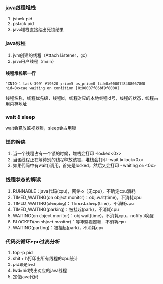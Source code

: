 ### java线程堆栈

1. jstack pid
2. pstack pid
3. java堆栈直接给出死锁结果

### java线程

1. jvm创建的线程（Attach Listener，gc）
2. java用户线程（main）

#### 线程堆栈第一行

`"XNIO-1 task-399" #19520 prio=5 os_prio=0 tid=0x00007f8488067800 nid=0x4cae waiting on condition [0x00007f86bf9f8000]`

线程名称，线程优先级，线程id，线程对应的本地线程id号，线程的状态，线程占用内存地址

### wait & sleep

wait会释放监视器锁，sleep会占用锁

### 锁的解读

1. 当一个线程占有一个锁的时候，堆栈会打印 -locked<0x>
2. 当该线程正在等待别的线程释放该锁，堆栈会打印 -wait to lock<0x>
3. 如果代码中有wait()调用，首先是locked，然后又会打印 - waiting on <0x>

### 线程状态的解读

1. RUNNABLE：java代码(cpu)，网络io（无cpu），不确定cpu消耗
2. TIMED_WAITING(on object monitor)：obj.wait(time)，不消耗cpu
3. TIMED_WAITING(sleeping)：Thread.sleep(time)，不消耗cpu
4. TIMED_WAITING(parking)：被挂起(park)，不消耗cpu
5. WAITING(on object monitor)：obj.wait(time)，不消耗cpu，nofify()唤醒
6. BLOCKED(on object monitor)：等待监视器锁，不消耗cpu
7. WAITING(parking)：被挂起(park)，不消耗cpu

### 代码死循环cpu过高分析

1. top -p pid
2. shit + h打印出所有线程的cpu统计
3. pid即是lwd
4. lwd=nid找出对应的java线程
5. 定位java代码

